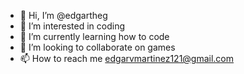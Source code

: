 - 👋 Hi, I’m @edgartheg
- 👀 I’m interested in coding 
- 🌱 I’m currently learning how to code 
- 💞️ I’m looking to collaborate on games 
- 📫 How to reach me edgarvmartinez121@gmail.com

<!---
edgartheg/edgartheg is a ✨ special ✨ repository because its `README.md` (this file) appears on your GitHub profile.
You can click the Preview link to take a look at your changes.
--->

